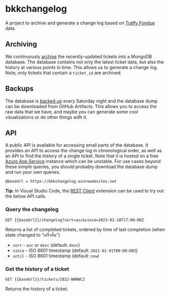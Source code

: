 # bkkchangelog

A project to archive and generate a change log based on [Traffy Fondue](https://traffy.in.th/) data.

## Archiving

We continuously [archive](https://github.com/creatorsgarten/bkkchangelog/actions/workflows/etl.yml) the recently-updated tickets into a MongoDB database. The database contains not only the latest ticket data, but also the history at various points in time. This allows us to generate a change log. Note, only tickets that contain a `ticket_id` are archived.

## Backups

The database is [backed up](https://github.com/creatorsgarten/bkkchangelog/actions/workflows/backup.yml) every Saturday night and the database dump can be downloaded from GitHub Artifacts. This allows you to access the raw data that we have, and maybe you can generate some cool visualizations or do other things with it.

## API

A public API is available for accessing small parts of the database. It provides an API to access the change log in chronological order, as well as an API to find the history of a single ticket. Note that it is hosted on a free [Azure App Service](https://azure.microsoft.com/en-us/products/app-service) instance which can be unstable. For use cases beyond these simple queries, you should probably download the database dump and run your own queries.

```http
@baseUrl = https://bkkchangelog.azurewebsites.net
```

**Tip:** In Visual Studio Code, the [REST Client](https://marketplace.visualstudio.com/items?itemName=humao.rest-client) extension can be used to try out the below API calls.

### Query the changelog

```http
GET {{baseUrl}}/changelog?sort=asc&since=2023-02-28T17:00:00Z
```

Returns a list of completed tickets, ordered by time of last completion (when state changed to “เสร็จสิ้น”)

- `sort` - `asc` or `desc` (default: `desc`)
- `since` - ISO 8601 timestamp (default: `2021-01-01T00:00:00Z`)
- `until` - ISO 8601 timestamp (default: `now`)

### Get the history of a ticket

```http
GET {{baseUrl}}/tickets/2022-NNRWCZ
```

Returns the history of a ticket.
